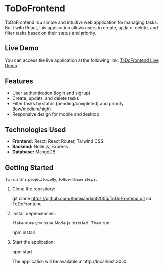 # ToDoFrontend

ToDoFrontend is a simple and intuitive web application for managing tasks. Built with React, this application allows users to create, update, delete, and filter tasks based on their status and priority.

## Live Demo

You can access the live application at the following link: [ToDoFrontend Live Demo](https://todofrontend-6xss.onrender.com/login)

## Features

- User authentication (login and signup)
- Create, update, and delete tasks
- Filter tasks by status (pending/completed) and priority (low/medium/high)
- Responsive design for mobile and desktop

## Technologies Used

- **Frontend:** React, React Router, Tailwind CSS
- **Backend:** Node.js, Express
- **Database:** MongoDB


## Getting Started

To run this project locally, follow these steps:

1. Clone the repository:

   git clone https://github.com/Kommandant2005/ToDoFrontend.git
   cd ToDoFrontend

2. Install dependencies:

   Make sure you have Node.js installed. Then run:

   npm install

3. Start the application:

   npm start

   The application will be available at http://localhost:3000.
